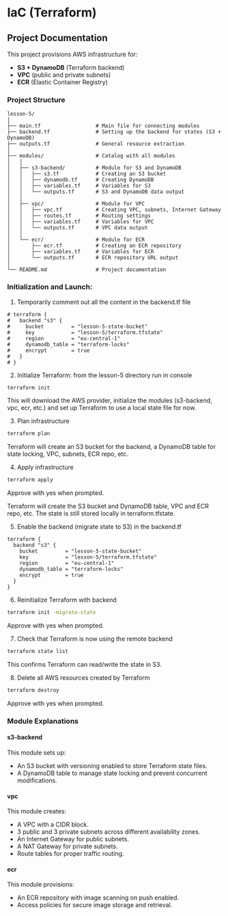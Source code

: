 # IaC (Terraform)
## Project Documentation

This project provisions AWS infrastructure for:
- **S3 + DynamoDB** (Terraform backend)
- **VPC** (public and private subnets)
- **ECR** (Elastic Container Registry)

### Project Structure

```
lesson-5/
│
├── main.tf                  # Main file for connecting modules
├── backend.tf               # Setting up the backend for states (S3 + DynamoDB)
├── outputs.tf               # General resource extraction
│
├── modules/                 # Catalog with all modules
│   │
│   ├── s3-backend/          # Module for S3 and DynamoDB
│   │   ├── s3.tf            # Creating an S3 bucket
│   │   ├── dynamodb.tf      # Creating DynamoDB
│   │   ├── variables.tf     # Variables for S3
│   │   └── outputs.tf       # S3 and DynamoDB data output
│   │
│   ├── vpc/                 # Module for VPC
│   │   ├── vpc.tf           # Creating VPC, subnets, Internet Gateway
│   │   ├── routes.tf        # Routing settings
│   │   ├── variables.tf     # Variables for VPC
│   │   └── outputs.tf       # VPC data output
│   │
│   └── ecr/                 # Module for ECR
│       ├── ecr.tf           # Creating an ECR repository
│       ├── variables.tf     # Variables for ECR
│       └── outputs.tf       # ECR repository URL output
│
└── README.md                # Project documentation
```

### Initialization and Launch:

1. Temporarily comment out all the content in the backend.tf file

```T
# terraform {
#   backend "s3" {
#     bucket         = "lesson-5-state-bucket"
#     key            = "lesson-5/terraform.tfstate"
#     region         = "eu-central-1"
#     dynamodb_table = "terraform-locks"
#     encrypt        = true
#   }
# }
```

2. Initialize Terraform: from the lesson-5 directory run in console

```bash
terraform init
```

This will download the AWS provider, initialize the modules (s3-backend, vpc, ecr, etc.) and set up Terraform to use a local state file for now.

3. Plan infrastructure

```bash
terraform plan
```

Terraform will create an S3 bucket for the backend, a DynamoDB table for state locking, VPC, subnets, ECR repo, etc.

4. Apply infrastructure

```bash
terraform apply
```

Approve with yes when prompted.

Terraform will create the S3 bucket and DynamoDB table, VPC and ECR repo, etc. The state is still stored locally in terraform.tfstate.

5. Enable the backend (migrate state to S3) in the backend.tf

```T
terraform {
  backend "s3" {
    bucket         = "lesson-5-state-bucket"
    key            = "lesson-5/terraform.tfstate"
    region         = "eu-central-1"
    dynamodb_table = "terraform-locks"
    encrypt        = true
  }
}
```

6. Reinitialize Terraform with backend

```bash
terraform init -migrate-state
```

Approve with yes when prompted.

7. Check that Terraform is now using the remote backend

```bash
terraform state list
```

This confirms Terraform can read/write the state in S3.

8. Delete all AWS resources created by Terraform

```bash
terraform destroy
```

Approve with yes when prompted.

### Module Explanations
#### s3-backend
This module sets up:
- An S3 bucket with versioning enabled to store Terraform state files.
- A DynamoDB table to manage state locking and prevent concurrent modifications.

#### vpc
This module creates:
- A VPC with a CIDR block.
- 3 public and 3 private subnets across different availability zones.
- An Internet Gateway for public subnets.
- A NAT Gateway for private subnets.
- Route tables for proper traffic routing.

#### ecr
This module provisions:
- An ECR repository with image scanning on push enabled.
- Access policies for secure image storage and retrieval.
